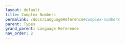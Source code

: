 ```yaml
---
layout: default
title: Complex Numbers
permalink: /docs/LanguageReference#complex-numbers
parent: Types
grand_parent: Language Reference
nav_order: 2
---
```

